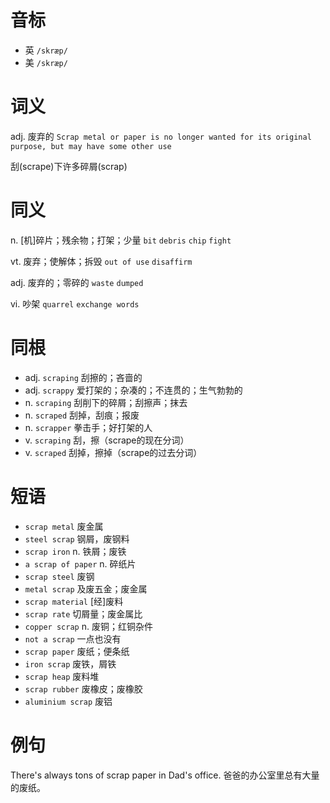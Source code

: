 # 音标

- 英 `/skræp/`
- 美 `/skræp/`

# 词义

adj. 废弃的
`Scrap metal or paper is no longer wanted for its original purpose, but may have some other use`



刮(scrape)下许多碎屑(scrap)

# 同义

n. [机]碎片；残余物；打架；少量
`bit` `debris` `chip` `fight`

vt. 废弃；使解体；拆毁
`out of use` `disaffirm`

adj. 废弃的；零碎的
`waste` `dumped`

vi. 吵架
`quarrel` `exchange words`

# 同根

- adj. `scraping` 刮擦的；吝啬的
- adj. `scrappy` 爱打架的；杂凑的；不连贯的；生气勃勃的
- n. `scraping` 刮削下的碎屑；刮擦声；抹去
- n. `scraped` 刮掉，刮痕；报废
- n. `scrapper` 拳击手；好打架的人
- v. `scraping` 刮，擦（scrape的现在分词）
- v. `scraped` 刮掉，擦掉（scrape的过去分词）

# 短语

- `scrap metal` 废金属
- `steel scrap` 钢屑，废钢料
- `scrap iron` n. 铁屑；废铁
- `a scrap of paper` n. 碎纸片
- `scrap steel` 废钢
- `metal scrap` 及废五金；废金属
- `scrap material` [经]废料
- `scrap rate` 切屑量；废金属比
- `copper scrap` n. 废铜；红铜杂件
- `not a scrap` 一点也没有
- `scrap paper` 废纸；便条纸
- `iron scrap` 废铁，屑铁
- `scrap heap` 废料堆
- `scrap rubber` 废橡皮；废橡胶
- `aluminium scrap` 废铝

# 例句

There's always tons of scrap paper in Dad's office.
爸爸的办公室里总有大量的废纸。


